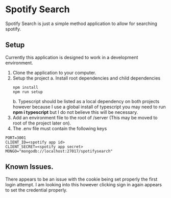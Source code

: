 # Spotify Search
Spotify Search is just a simple method application to allow for searching spotify.

## Setup
Currently this application is designed to work in a development environment. 

1. Clone the application to your computer.
2. Setup the project
	a. Install root dependencies and child dependencies
	```
	npm install
	npm run setup
	```
	b. Typescript should be listed as a local dependency on both projects however because I use a global install of typescript you may need to run **npm i typescript** but I do not believe this will be necessary.
3. Add an environment file to the root of /server (This may be moved to root of the project later on).
4. The .env file must contain the following keys
```
PORT=3001
CLIENT_ID=<spotify app id>
CLIENT_SECRET=<spotify app secret>
MONGO="mongodb://localhost:27017/spotifysearch"
```

## Known Issues. 
There appears to be an issue with the cookie being set properly the first login attempt. I am looking into this however clicking sign in again appears to set the credential properly. 


